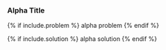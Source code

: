 ### Alpha Title

{% if include.problem %}
alpha problem
{% endif %}

{% if include.solution %}
alpha solution
{% endif %}
